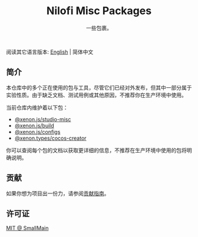 <!-- 名字 -->
<h1 align="center">Nilofi Misc Packages</h1>
<!-- 描述 -->
<p align="center">一些包裹。</p>
<br/>

阅读其它语言版本: [English](./README.md) | 简体中文

## 简介

本仓库中的多个正在使用的包与工具，尽管它们已经对外发布，但其中一部分属于实验性质。由于缺乏文档、测试用例或其他原因，不推荐你在生产环境中使用。

当前仓库内维护着以下包：

- [@xenon.js/studio-misc](./packages/js/studio-misc)
- [@xenon.js/build](./packages/js/build)
- [@xenon.js/configs](./packages/js/configs)
- [@xenon.types/cocos-creator](./packages/types/cocos-creator)

你可以查阅每个包的文档以获取更详细的信息，不推荐在生产环境中使用的包将明确说明。

## 贡献

如果你想为项目出一份力，请参阅[贡献指南](./CONTRIBUTING_zh-CN.md)。

## 许可证

[MIT @ SmallMain](./LICENSE)
